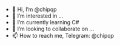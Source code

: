 - 👋 Hi, I’m @chipqp
- 👀 I’m interested in ...
- 🌱 I’m currently learning C#
- 💞️ I’m looking to collaborate on ...
- 📫 How to reach me, Telegram: @chipqp

<!---
chipqp/chipqp is a ✨ special ✨ repository because its `README.md` (this file) appears on your GitHub profile.
You can click the Preview link to take a look at your changes.
--->
